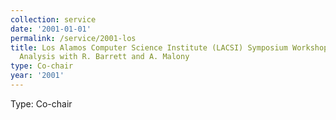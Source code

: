 ```yaml
---
collection: service
date: '2001-01-01'
permalink: /service/2001-los
title: Los Alamos Computer Science Institute (LACSI) Symposium Workshop on Performance
  Analysis with R. Barrett and A. Malony
type: Co-chair
year: '2001'
---
```


Type: Co-chair
